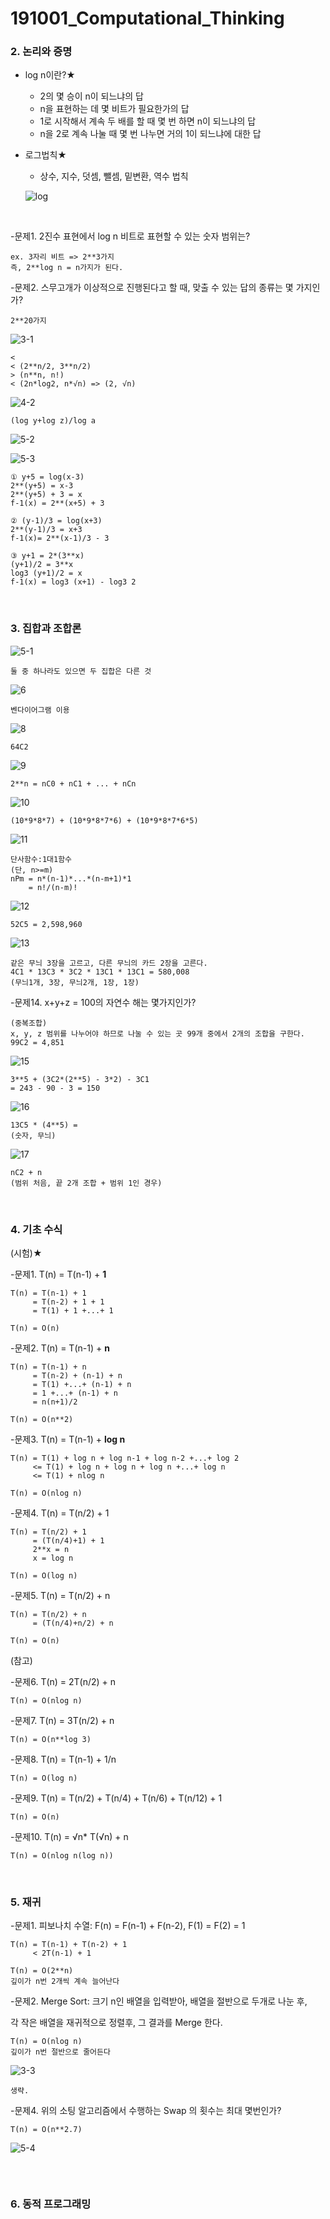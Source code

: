 # 191001_Computational_Thinking



### 2. 논리와 증명

- log n이란?★
  - 2의 몇 승이 n이 되느냐의 답
  - n을 표현하는 데 몇 비트가 필요한가의 답
  - 1로 시작해서 계속 두 배를 할 때 몇 번 하면 n이 되느냐의 답
  - n을 2로 계속 나눌 때 몇 번 나누면 거의 1이 되느냐에 대한 답

- 로그법칙★
  
  - 상수, 지수, 덧셈, 뺄셈, 밑변환, 역수 법칙
  
  ![log](assets/log.png)

<br>

-문제1. 2진수 표현에서 log n 비트로 표현할 수 있는 숫자 범위는?

```
ex. 3자리 비트 => 2**3가지
즉, 2**log n = n가지가 된다.
```

-문제2. 스무고개가 이상적으로 진행된다고 할 때, 맞출 수 있는 답의 종류는 몇 가지인가?

```
2**20가지
```

 ![3-1](assets/3-1.png)

```
<
< (2**n/2, 3**n/2)
> (n**n, n!)
< (2n*log2, n*√n) => (2, √n)
```

 ![4-2](assets/4-2.PNG)

```
(log y+log z)/log a
```

 ![5-2](assets/5-2.png)

![5-3](assets/5-3.png)

```
① y+5 = log(x-3)
2**(y+5) = x-3
2**(y+5) + 3 = x
f-1(x) = 2**(x+5) + 3

② (y-1)/3 = log(x+3)
2**(y-1)/3 = x+3
f-1(x)= 2**(x-1)/3 - 3

③ y+1 = 2*(3**x) 
(y+1)/2 = 3**x
log3 (y+1)/2 = x
f-1(x) = log3 (x+1) - log3 2
```

<br>

### 3. 집합과 조합론

 ![5-1](assets/5-1.PNG)

```
둘 중 하나라도 있으면 두 집합은 다른 것
```

 ![6](assets/6.PNG)

```
벤다이어그램 이용
```

 ![8](assets/8.PNG)

```
64C2
```

 ![9](assets/9.PNG)

```
2**n = nC0 + nC1 + ... + nCn 
```


 ![10](assets/10.PNG)

```
(10*9*8*7) + (10*9*8*7*6) + (10*9*8*7*6*5)
```

 ![11](assets/11.PNG)

```
단사함수:1대1함수
(단, n>=m)
nPm = n*(n-1)*...*(n-m+1)*1
	= n!/(n-m)!
```

 ![12](assets/12.PNG)

```
52C5 = 2,598,960‬
```

 ![13](assets/13.PNG)

```
같은 무늬 3장을 고르고, 다른 무늬의 카드 2장을 고른다.
4C1 * 13C3 * 3C2 * 13C1 * 13C1 = 580,008
(무늬1개, 3장, 무늬2개, 1장, 1장)
```

-문제14. x+y+z = 100의 자연수 해는 몇가지인가?

```
(중복조합)
x, y, z 범위를 나누어야 하므로 나눌 수 있는 곳 99개 중에서 2개의 조합을 구한다.
99C2 = 4,851
```

 ![15](assets/15.PNG)

```
3**5 + (3C2*(2**5) - 3*2) - 3C1 
= 243 - 90 - 3 = 150
```

 ![16](assets/16.PNG)

```
13C5 * (4**5) = 
(숫자, 무늬)
```

 ![17](assets/17.PNG)

```
nC2 + n
(범위 처음, 끝 2개 조합 + 범위 1인 경우)
```

<br>

### 4. 기초 수식 

(시험)★

-문제1. T(n) = T(n-1) + **1**

```
T(n) = T(n-1) + 1
	 = T(n-2) + 1 + 1
	 = T(1) + 1 +...+ 1
	 
T(n) = O(n)
```

-문제2. T(n) = T(n-1) + **n**

```
T(n) = T(n-1) + n
	 = T(n-2) + (n-1) + n
	 = T(1) +...+ (n-1) + n
	 = 1 +...+ (n-1) + n
	 = n(n+1)/2
	 
T(n) = O(n**2)
```

-문제3. T(n) = T(n-1) + **log n**

```
T(n) = T(1) + log n + log n-1 + log n-2 +...+ log 2
	 <= T(1) + log n + log n + log n +...+ log n
	 <= T(1) + nlog n
	 
T(n) = O(nlog n)
```

-문제4. T(n) = T(n/2) + 1

```
T(n) = T(n/2) + 1
	 = (T(n/4)+1) + 1
	 2**x = n
	 x = log n
	 
T(n) = O(log n)
```

-문제5. T(n) = T(n/2) + n

```
T(n) = T(n/2) + n
	 = (T(n/4)+n/2) + n
	 
T(n) = O(n)	
```

(참고)

-문제6. T(n) = 2T(n/2) + n

```
T(n) = O(nlog n)
```

-문제7. T(n) = 3T(n/2) + n

```
T(n) = O(n**log 3)
```

-문제8. T(n) = T(n-1) + 1/n

```
T(n) = O(log n)
```

-문제9. T(n) = T(n/2) + T(n/4) + T(n/6) + T(n/12) + 1

```
T(n) = O(n)
```

-문제10. T(n) = √n* T(√n) + n

```
T(n) = O(nlog n(log n))
```

<br>

### 5. 재귀

-문제1. 피보나치 수열: F(n) = F(n-1) + F(n-2), F(1) = F(2) = 1

```
T(n) = T(n-1) + T(n-2) + 1
	 < 2T(n-1) + 1
	 
T(n) = O(2**n) 
깊이가 n번 2개씩 계속 늘어난다
```

-문제2. Merge Sort: 크기 n인 배열을 입력받아, 배열을 절반으로 두개로 나눈 후, 

 각 작은 배열을 재귀적으로 정렬후, 그 결과를 Merge 한다.

```
T(n) = O(nlog n)
깊이가 n번 절반으로 줄어든다
```

 ![3-3](assets/3-3.PNG)

```
생략.
```

-문제4. 위의 소팅 알고리즘에서 수행하는 Swap 의 횟수는 최대 몇번인가?

```
T(n) = O(n**2.7)
```

 ![5-4](assets/5-4.PNG)

```

```

<br>

### 6. 동적 프로그래밍